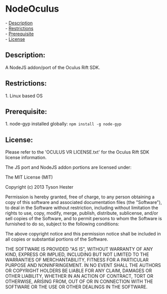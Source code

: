<h1>NodeOculus</h1>
- <a href="https://github.com/ironman9967/NodeOculus#description">Description</a><br>
- <a href="https://github.com/ironman9967/NodeOculus#restrictions">Restrictions</a><br>
- <a href="https://github.com/ironman9967/NodeOculus#prerequisite">Prerequisite</a><br>
- <a href="https://github.com/ironman9967/NodeOculus#license">License</a><br>
<h2>Description:</h2>
A NodeJS addon/port of the Oculus Rift SDK.
<h2>Restrictions:</h2>
1. Linux based OS<br>
<h2>Prerequisite:</h2>
1. node-gyp installed globally: <code>npm install -g node-gyp</code><br>

<h2>License:</h2>
Please refer to the 'OCULUS VR LICENSE.txt' for the Oculus Rift SDK license information.

The JS port and NodeJS addon portions are licensed under:

The MIT License (MIT)

Copyright (c) 2013 Tyson Hester

Permission is hereby granted, free of charge, to any person obtaining a copy of
this software and associated documentation files (the "Software"), to deal in
the Software without restriction, including without limitation the rights to
use, copy, modify, merge, publish, distribute, sublicense, and/or sell copies of
the Software, and to permit persons to whom the Software is furnished to do so,
subject to the following conditions:

The above copyright notice and this permission notice shall be included in all
copies or substantial portions of the Software.

THE SOFTWARE IS PROVIDED "AS IS", WITHOUT WARRANTY OF ANY KIND, EXPRESS OR
IMPLIED, INCLUDING BUT NOT LIMITED TO THE WARRANTIES OF MERCHANTABILITY, FITNESS
FOR A PARTICULAR PURPOSE AND NONINFRINGEMENT. IN NO EVENT SHALL THE AUTHORS OR
COPYRIGHT HOLDERS BE LIABLE FOR ANY CLAIM, DAMAGES OR OTHER LIABILITY, WHETHER
IN AN ACTION OF CONTRACT, TORT OR OTHERWISE, ARISING FROM, OUT OF OR IN
CONNECTION WITH THE SOFTWARE OR THE USE OR OTHER DEALINGS IN THE SOFTWARE.
